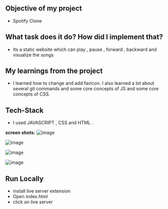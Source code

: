 ## Objective of my project

- Spotify Clone 

## What task does it do? How did I implement that?

- Its a static website which can play , pause , forward , backward and visualize the songs  

## My learnings from the project

- I learned how to change and add favicon. I also learned a lot about several git commands and some core concepts of JS and some core concepts of CSS.

## Tech-Stack

- I used JAVASCRIPT , CSS and HTML .

**screen shots:**
![image](https://github.com/user-attachments/assets/ac2a2954-1e0a-411f-b3c4-971bb22830cc)


![image](https://github.com/user-attachments/assets/01913597-bc39-4ff5-a826-7d5e687f3a79)

![image](https://github.com/user-attachments/assets/0d1b27a2-910f-4329-9ad8-5952b1b79e09)



![image](https://github.com/user-attachments/assets/6e69e048-60c9-4776-ae2d-a8fdf78a739e)




## Run Locally

- install live server extension 
- Open index.html
- click on live server 
